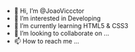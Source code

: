 - 👋 Hi, I’m @JoaoViccctor
- 👀 I’m interested in Developing 
- 🌱 I’m currently learning HTML5 & CSS3
- 💞️ I’m looking to collaborate on ...
- 📫 How to reach me ...

<!---
JoaoViccctor/JoaoViccctor is a ✨ special ✨ repository because its `README.md` (this file) appears on your GitHub profile.
You can click the Preview link to take a look at your changes.
--->
